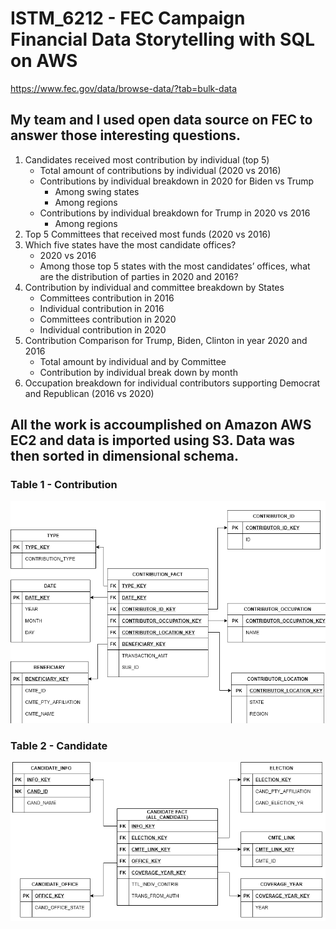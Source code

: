 # ISTM_6212 - FEC Campaign Financial Data Storytelling with SQL on AWS
https://www.fec.gov/data/browse-data/?tab=bulk-data

## My team and I used open data source on FEC to answer those interesting questions. 
1.	Candidates received most contribution by individual (top 5)
    + Total amount of contributions by individual (2020 vs 2016)
    + Contributions by individual breakdown in 2020 for Biden vs Trump 
      * Among swing states
      * Among regions
    + Contributions by individual breakdown for Trump in 2020 vs 2016
      * Among regions
2.	Top 5 Committees that received most funds (2020 vs 2016)
3.	Which five states have the most candidate offices?
    +	2020 vs 2016
    +	Among those top 5 states with the most candidates’ offices, what are the distribution of parties in 2020 and 2016?
4.	Contribution by individual and committee breakdown by States
    +	Committees contribution in 2016
    +	Individual contribution in 2016
    +	Committees contribution in 2020
    +	Individual contribution in 2020
5.	Contribution Comparison for Trump, Biden, Clinton in year 2020 and 2016
    +	Total amount by individual and by Committee
    +	Contribution by individual break down by month
6.	Occupation breakdown for individual contributors supporting Democrat and Republican (2016 vs 2020)


## All the work is accoumplished on Amazon AWS EC2 and data is imported using S3. Data was then sorted in dimensional schema.
### Table 1 - Contribution
![alt text](https://github.com/rainieluo2016/ISTM_6212/blob/main/contribution%20table.png?raw=true)

### Table 2 - Candidate
![alt text](https://github.com/rainieluo2016/ISTM_6212/blob/main/candidate_final.png?raw=true)
